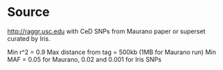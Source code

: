 # Source
http://raggr.usc.edu with CeD SNPs from Maurano paper or superset curated by Iris.

Min r^2 = 0.9
Max distance from tag = 500kb (1MB for Maurano run)
Min MAF = 0.05 for Maurano, 0.02 and 0.001 for Iris SNPs
